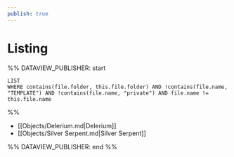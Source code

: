 ```yaml
---
publish: true
---
```


# Listing
 
%% DATAVIEW_PUBLISHER: start
```dataview  
LIST  
WHERE contains(file.folder, this.file.folder) AND !contains(file.name, "TEMPLATE") AND !contains(file.name, "private") AND file.name != this.file.name 
```
%%

- [[Objects/Delerium.md|Delerium]]
- [[Objects/Silver Serpent.md|Silver Serpent]]

%% DATAVIEW_PUBLISHER: end %%
 
